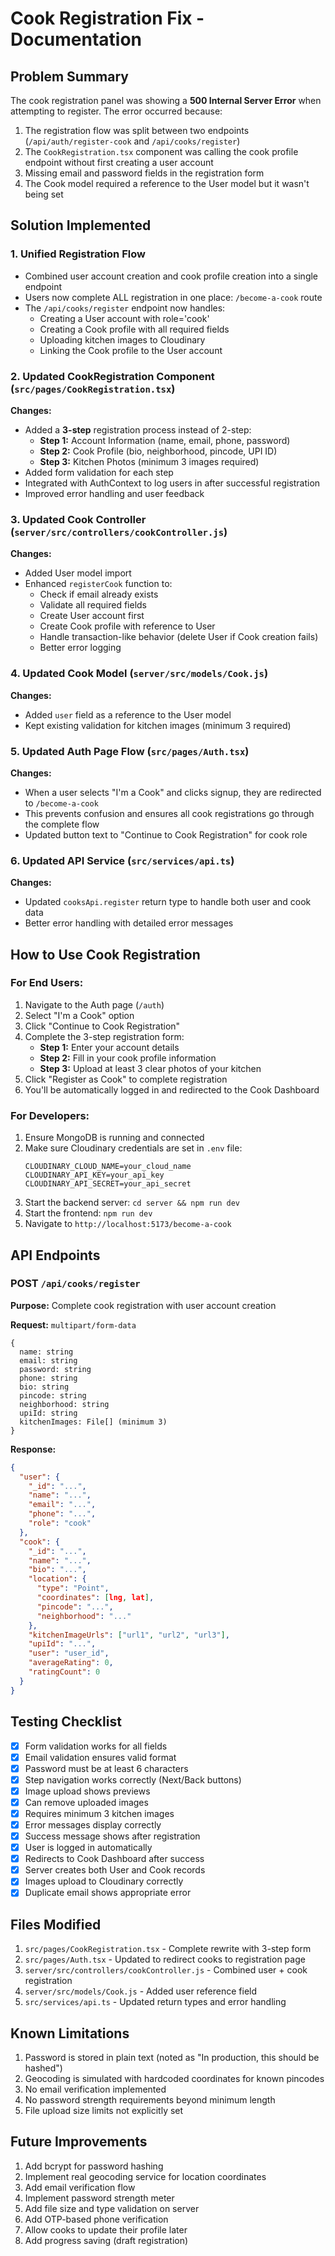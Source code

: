 # Cook Registration Fix - Documentation

## Problem Summary
The cook registration panel was showing a **500 Internal Server Error** when attempting to register. The error occurred because:

1. The registration flow was split between two endpoints (`/api/auth/register-cook` and `/api/cooks/register`)
2. The `CookRegistration.tsx` component was calling the cook profile endpoint without first creating a user account
3. Missing email and password fields in the registration form
4. The Cook model required a reference to the User model but it wasn't being set

## Solution Implemented

### 1. **Unified Registration Flow**
- Combined user account creation and cook profile creation into a single endpoint
- Users now complete ALL registration in one place: `/become-a-cook` route
- The `/api/cooks/register` endpoint now handles:
  - Creating a User account with role='cook'
  - Creating a Cook profile with all required fields
  - Uploading kitchen images to Cloudinary
  - Linking the Cook profile to the User account

### 2. **Updated CookRegistration Component** (`src/pages/CookRegistration.tsx`)
**Changes:**
- Added a **3-step** registration process instead of 2-step:
  - **Step 1:** Account Information (name, email, phone, password)
  - **Step 2:** Cook Profile (bio, neighborhood, pincode, UPI ID)
  - **Step 3:** Kitchen Photos (minimum 3 images required)
- Added form validation for each step
- Integrated with AuthContext to log users in after successful registration
- Improved error handling and user feedback

### 3. **Updated Cook Controller** (`server/src/controllers/cookController.js`)
**Changes:**
- Added User model import
- Enhanced `registerCook` function to:
  - Check if email already exists
  - Validate all required fields
  - Create User account first
  - Create Cook profile with reference to User
  - Handle transaction-like behavior (delete User if Cook creation fails)
  - Better error logging

### 4. **Updated Cook Model** (`server/src/models/Cook.js`)
**Changes:**
- Added `user` field as a reference to the User model
- Kept existing validation for kitchen images (minimum 3 required)

### 5. **Updated Auth Page Flow** (`src/pages/Auth.tsx`)
**Changes:**
- When a user selects "I'm a Cook" and clicks signup, they are redirected to `/become-a-cook`
- This prevents confusion and ensures all cook registrations go through the complete flow
- Updated button text to "Continue to Cook Registration" for cook role

### 6. **Updated API Service** (`src/services/api.ts`)
**Changes:**
- Updated `cooksApi.register` return type to handle both user and cook data
- Better error handling with detailed error messages

## How to Use Cook Registration

### For End Users:
1. Navigate to the Auth page (`/auth`)
2. Select "I'm a Cook" option
3. Click "Continue to Cook Registration"
4. Complete the 3-step registration form:
   - **Step 1:** Enter your account details
   - **Step 2:** Fill in your cook profile information
   - **Step 3:** Upload at least 3 clear photos of your kitchen
5. Click "Register as Cook" to complete registration
6. You'll be automatically logged in and redirected to the Cook Dashboard

### For Developers:
1. Ensure MongoDB is running and connected
2. Make sure Cloudinary credentials are set in `.env` file:
   ```
   CLOUDINARY_CLOUD_NAME=your_cloud_name
   CLOUDINARY_API_KEY=your_api_key
   CLOUDINARY_API_SECRET=your_api_secret
   ```
3. Start the backend server: `cd server && npm run dev`
4. Start the frontend: `npm run dev`
5. Navigate to `http://localhost:5173/become-a-cook`

## API Endpoints

### POST `/api/cooks/register`
**Purpose:** Complete cook registration with user account creation

**Request:** `multipart/form-data`
```
{
  name: string
  email: string
  password: string
  phone: string
  bio: string
  pincode: string
  neighborhood: string
  upiId: string
  kitchenImages: File[] (minimum 3)
}
```

**Response:**
```json
{
  "user": {
    "_id": "...",
    "name": "...",
    "email": "...",
    "phone": "...",
    "role": "cook"
  },
  "cook": {
    "_id": "...",
    "name": "...",
    "bio": "...",
    "location": {
      "type": "Point",
      "coordinates": [lng, lat],
      "pincode": "...",
      "neighborhood": "..."
    },
    "kitchenImageUrls": ["url1", "url2", "url3"],
    "upiId": "...",
    "user": "user_id",
    "averageRating": 0,
    "ratingCount": 0
  }
}
```

## Testing Checklist

- [x] Form validation works for all fields
- [x] Email validation ensures valid format
- [x] Password must be at least 6 characters
- [x] Step navigation works correctly (Next/Back buttons)
- [x] Image upload shows previews
- [x] Can remove uploaded images
- [x] Requires minimum 3 kitchen images
- [x] Error messages display correctly
- [x] Success message shows after registration
- [x] User is logged in automatically
- [x] Redirects to Cook Dashboard after success
- [x] Server creates both User and Cook records
- [x] Images upload to Cloudinary correctly
- [x] Duplicate email shows appropriate error

## Files Modified

1. `src/pages/CookRegistration.tsx` - Complete rewrite with 3-step form
2. `src/pages/Auth.tsx` - Updated to redirect cooks to registration page
3. `server/src/controllers/cookController.js` - Combined user + cook registration
4. `server/src/models/Cook.js` - Added user reference field
5. `src/services/api.ts` - Updated return types and error handling

## Known Limitations

1. Password is stored in plain text (noted as "In production, this should be hashed")
2. Geocoding is simulated with hardcoded coordinates for known pincodes
3. No email verification implemented
4. No password strength requirements beyond minimum length
5. File upload size limits not explicitly set

## Future Improvements

1. Add bcrypt for password hashing
2. Implement real geocoding service for location coordinates
3. Add email verification flow
4. Implement password strength meter
5. Add file size and type validation on server
6. Add OTP-based phone verification
7. Allow cooks to update their profile later
8. Add progress saving (draft registration)
